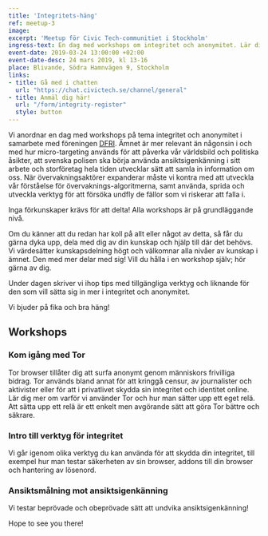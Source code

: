 ```yaml
---
title: 'Integritets-häng' 
ref: meetup-3
image: 
excerpt: 'Meetup för Civic Tech-communitiet i Stockholm'
ingress-text: En dag med workshops om integritet och anonymitet. Lär dig mer eller sprid det du redan kan!
event-date: 2019-03-24 13:00:00 +02:00
event-date-desc: 24 mars 2019, kl 13-16
place: Blivande, Södra Hamnvägen 9, Stockholm
links:
- title: Gå med i chatten
  url: "https://chat.civictech.se/channel/general"
- title: Anmäl dig här!
  url: "/form/integrity-register"
  style: button
---
```

Vi anordnar en dag med workshops på tema integritet och anonymitet i samarbete med föreningen <a href="https://www.dfri.se/">DFRI</a>. Ämnet är mer relevant än någonsin i och med hur micro-targeting används för att påverka vår världsbild och politiska åsikter, att svenska polisen ska börja använda ansiktsigenkänning i sitt arbete och storföretag hela tiden utvecklar sätt att samla in information om oss. När övervakningsaktörer expanderar måste vi kontra med att utveckla vår förståelse för övervaknings-algoritmerna, samt använda, sprida och utveckla verktyg för att försöka undfly de fällor som vi riskerar att falla i.   


Inga förkunskaper krävs för att delta! Alla workshops är på grundläggande nivå.

Om du känner att du redan har koll på allt eller något av detta, så får du gärna dyka upp, dela med dig av din kunskap och hjälp till där det behövs. Vi värdesätter kunskapsdelning högt och välkomnar alla nivåer av kunskap i ämnet. Den med mer delar med sig! Vill du hålla i en workshop själv; hör gärna av dig.  

Under dagen skriver vi ihop tips med tillgängliga verktyg och liknande för den som vill sätta sig in mer i integritet och anonymitet. 


Vi bjuder på fika och bra häng!

## Workshops
### Kom igång med Tor
Tor browser tillåter dig att surfa anonymt genom människors frivilliga bidrag. Tor används bland annat för att kringgå censur, av journalister och aktivister eller för att i privatlivet skydda sin integritet och identitet online. Lär dig mer om varför vi använder Tor och hur man sätter upp ett eget relä. Att sätta upp ett relä är ett enkelt men avgörande sätt att göra Tor bättre och säkrare.

### Intro till verktyg för integritet 
Vi går igenom olika verktyg du kan använda för att skydda din integritet, till exempel hur man testar säkerheten av sin browser, addons till din browser och hantering av lösenord.

### Ansiktsmålning mot ansiktsigenkänning 
Vi testar beprövade och obeprövade sätt att undvika ansiktsigenkänning! 



Hope to see you there!

